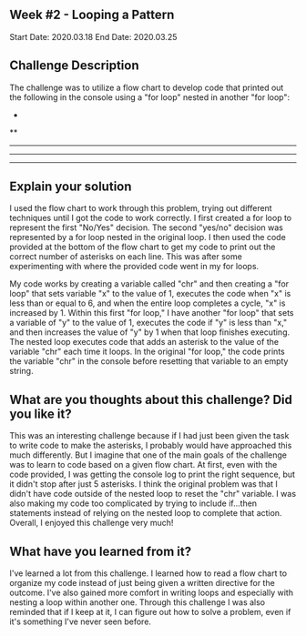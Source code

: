 ## Week #2 - Looping a Pattern

Start Date: 2020.03.18
End Date: 2020.03.25

## Challenge Description

The challenge was to utilize a flow chart to develop code that printed out the following in the console using a "for loop" nested in another "for loop":

*
**
***
****
*****

## Explain your solution

I used the flow chart to work through this problem, trying out different techniques until I got the code to work correctly. I first created a for loop to represent the first "No/Yes" decision. The second "yes/no" decision was represented by a for loop nested in the original loop. I then used the code provided at the bottom of the flow chart to get my code to print out the correct number of asterisks on each line. This was after some experimenting with where the provided code went in my for loops. 

My code works by creating a variable called "chr" and then creating a "for loop" that sets variable "x" to the value of 1, executes the code when "x" is less than or equal to 6, and when the entire loop completes a cycle, "x" is increased by 1. Within this first "for loop," I have another "for loop" that sets a variable of "y" to the value of 1, executes the code if "y" is less than "x," and then increases the value of "y" by 1 when that loop finishes executing. The nested loop executes code that adds an asterisk to the value of the variable "chr" each time it loops. In the original "for loop," the code prints the variable "chr" in the console before resetting that variable to an empty string. 

## What are you thoughts about this challenge? Did you like it?

This was an interesting challenge because if I had just been given the task to write code to make the asterisks, I probably would have approached this much differently. But I imagine that one of the main goals of the challenge was to learn to code based on a given flow chart. At first, even with the code provided, I was getting the console log to print the right sequence, but it didn't stop after just 5 asterisks. I think the original problem was that I didn't have code outside of the nested loop to reset the "chr" variable. I was also making my code too complicated by trying to include if...then statements instead of relying on the nested loop to complete that action. Overall, I enjoyed this challenge very much! 

## What have you learned from it?

I've learned a lot from this challenge. I learned how to read a flow chart to organize my code instead of just being given a written directive for the outcome. I've also gained more comfort in writing loops and especially with nesting a loop within another one. Through this challenge I was also reminded that if I keep at it, I can figure out how to solve a problem, even if it's something I've never seen before. 
